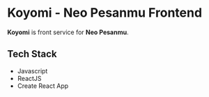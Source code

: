 # Koyomi - Neo Pesanmu Frontend

**Koyomi** is front service for **Neo Pesanmu**.

## Tech Stack

- Javascript
- ReactJS
- Create React App
